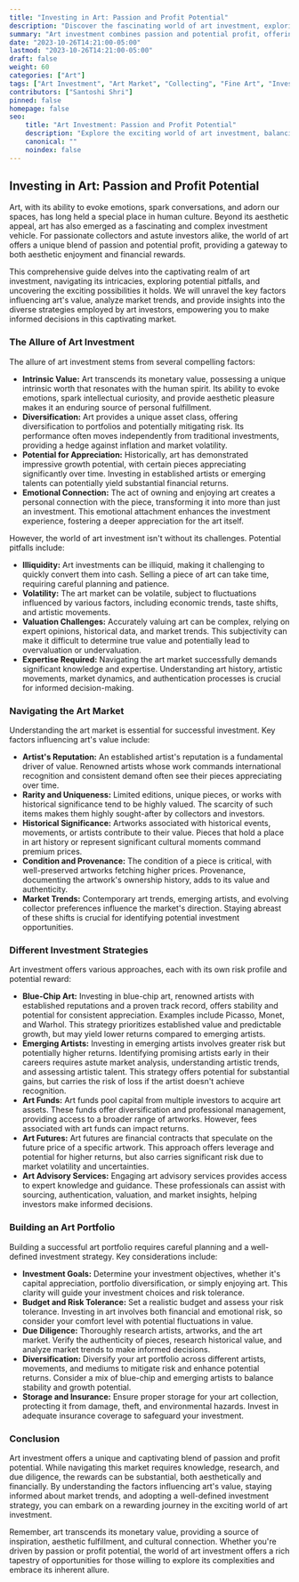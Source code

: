 ```yaml
---
title: "Investing in Art: Passion and Profit Potential"
description: "Discover the fascinating world of art investment, exploring its nuances, potential pitfalls, and the exciting possibilities it offers for passionate collectors and savvy investors alike."
summary: "Art investment combines passion and potential profit, offering a unique opportunity to own beautiful pieces while potentially building wealth. Explore the world of art investment, its risks and rewards, and learn how to navigate this exciting market."
date: "2023-10-26T14:21:00-05:00"
lastmod: "2023-10-26T14:21:00-05:00"
draft: false
weight: 60
categories: ["Art"]
tags: ["Art Investment", "Art Market", "Collecting", "Fine Art", "Investment", "Wealth Management", "Market Trends", "Art Appreciation", "Artist", "Gallery", "Auction", "Art History", "Contemporary Art", "Modern Art", "Blue-Chip Art", "Emerging Artists"]
contributors: ["Santoshi Shri"]
pinned: false
homepage: false
seo:
    title: "Art Investment: Passion and Profit Potential"
    description: "Explore the exciting world of art investment, balancing passion with potential profit. Discover how to navigate this unique market, understanding the risks and rewards, and learn about key factors influencing art's value."
    canonical: ""
    noindex: false
---
```


## Investing in Art: Passion and Profit Potential

Art, with its ability to evoke emotions, spark conversations, and adorn our spaces, has long held a special place in human culture. Beyond its aesthetic appeal, art has also emerged as a fascinating and complex investment vehicle. For passionate collectors and astute investors alike, the world of art offers a unique blend of passion and potential profit, providing a gateway to both aesthetic enjoyment and financial rewards.

This comprehensive guide delves into the captivating realm of art investment, navigating its intricacies, exploring potential pitfalls, and uncovering the exciting possibilities it holds. We will unravel the key factors influencing art's value, analyze market trends, and provide insights into the diverse strategies employed by art investors, empowering you to make informed decisions in this captivating market.

### The Allure of Art Investment

The allure of art investment stems from several compelling factors:

* **Intrinsic Value:** Art transcends its monetary value, possessing a unique intrinsic worth that resonates with the human spirit. Its ability to evoke emotions, spark intellectual curiosity, and provide aesthetic pleasure makes it an enduring source of personal fulfillment.
* **Diversification:** Art provides a unique asset class, offering diversification to portfolios and potentially mitigating risk. Its performance often moves independently from traditional investments, providing a hedge against inflation and market volatility.
* **Potential for Appreciation:**  Historically, art has demonstrated impressive growth potential, with certain pieces appreciating significantly over time. Investing in established artists or emerging talents can potentially yield substantial financial returns.
* **Emotional Connection:** The act of owning and enjoying art creates a personal connection with the piece, transforming it into more than just an investment. This emotional attachment enhances the investment experience, fostering a deeper appreciation for the art itself.

However, the world of art investment isn't without its challenges. Potential pitfalls include:

* **Illiquidity:** Art investments can be illiquid, making it challenging to quickly convert them into cash. Selling a piece of art can take time, requiring careful planning and patience.
* **Volatility:** The art market can be volatile, subject to fluctuations influenced by various factors, including economic trends, taste shifts, and artistic movements.
* **Valuation Challenges:** Accurately valuing art can be complex, relying on expert opinions, historical data, and market trends. This subjectivity can make it difficult to determine true value and potentially lead to overvaluation or undervaluation.
* **Expertise Required:** Navigating the art market successfully demands significant knowledge and expertise. Understanding art history, artistic movements, market dynamics, and authentication processes is crucial for informed decision-making.

### Navigating the Art Market

Understanding the art market is essential for successful investment. Key factors influencing art's value include:

* **Artist's Reputation:** An established artist's reputation is a fundamental driver of value. Renowned artists whose work commands international recognition and consistent demand often see their pieces appreciating over time.
* **Rarity and Uniqueness:** Limited editions, unique pieces, or works with historical significance tend to be highly valued. The scarcity of such items makes them highly sought-after by collectors and investors.
* **Historical Significance:** Artworks associated with historical events, movements, or artists contribute to their value. Pieces that hold a place in art history or represent significant cultural moments command premium prices.
* **Condition and Provenance:** The condition of a piece is critical, with well-preserved artworks fetching higher prices. Provenance, documenting the artwork's ownership history, adds to its value and authenticity.
* **Market Trends:** Contemporary art trends, emerging artists, and evolving collector preferences influence the market's direction. Staying abreast of these shifts is crucial for identifying potential investment opportunities.

### Different Investment Strategies

Art investment offers various approaches, each with its own risk profile and potential reward:

* **Blue-Chip Art:**  Investing in blue-chip art, renowned artists with established reputations and a proven track record, offers stability and potential for consistent appreciation. Examples include Picasso, Monet, and Warhol. This strategy prioritizes established value and predictable growth, but may yield lower returns compared to emerging artists.
* **Emerging Artists:** Investing in emerging artists involves greater risk but potentially higher returns. Identifying promising artists early in their careers requires astute market analysis, understanding artistic trends, and assessing artistic talent. This strategy offers potential for substantial gains, but carries the risk of loss if the artist doesn't achieve recognition.
* **Art Funds:** Art funds pool capital from multiple investors to acquire art assets. These funds offer diversification and professional management, providing access to a broader range of artworks. However, fees associated with art funds can impact returns.
* **Art Futures:** Art futures are financial contracts that speculate on the future price of a specific artwork. This approach offers leverage and potential for higher returns, but also carries significant risk due to market volatility and uncertainties.
* **Art Advisory Services:** Engaging art advisory services provides access to expert knowledge and guidance. These professionals can assist with sourcing, authentication, valuation, and market insights, helping investors make informed decisions.

### Building an Art Portfolio

Building a successful art portfolio requires careful planning and a well-defined investment strategy. Key considerations include:

* **Investment Goals:** Determine your investment objectives, whether it's capital appreciation, portfolio diversification, or simply enjoying art. This clarity will guide your investment choices and risk tolerance.
* **Budget and Risk Tolerance:** Set a realistic budget and assess your risk tolerance. Investing in art involves both financial and emotional risk, so consider your comfort level with potential fluctuations in value.
* **Due Diligence:** Thoroughly research artists, artworks, and the art market. Verify the authenticity of pieces, research historical value, and analyze market trends to make informed decisions.
* **Diversification:** Diversify your art portfolio across different artists, movements, and mediums to mitigate risk and enhance potential returns. Consider a mix of blue-chip and emerging artists to balance stability and growth potential.
* **Storage and Insurance:** Ensure proper storage for your art collection, protecting it from damage, theft, and environmental hazards. Invest in adequate insurance coverage to safeguard your investment.

### Conclusion

Art investment offers a unique and captivating blend of passion and profit potential. While navigating this market requires knowledge, research, and due diligence, the rewards can be substantial, both aesthetically and financially. By understanding the factors influencing art's value, staying informed about market trends, and adopting a well-defined investment strategy, you can embark on a rewarding journey in the exciting world of art investment.

Remember, art transcends its monetary value, providing a source of inspiration, aesthetic fulfillment, and cultural connection. Whether you're driven by passion or profit potential, the world of art investment offers a rich tapestry of opportunities for those willing to explore its complexities and embrace its inherent allure.
